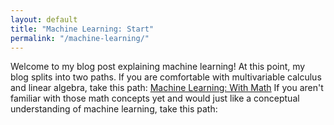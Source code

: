 ```yaml
---
layout: default
title: "Machine Learning: Start"
permalink: "/machine-learning/"
---
```

Welcome to my blog post explaining machine learning!
At this point, my blog splits into two paths. If you are comfortable with multivariable calculus and linear algebra, take this path:
[Machine Learning: With Math](/machine-learning-math/)
If you aren't familiar with those math concepts yet and would just like a conceptual understanding of machine learning, take this path: